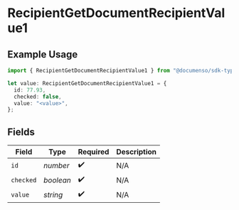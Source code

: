 # RecipientGetDocumentRecipientValue1

## Example Usage

```typescript
import { RecipientGetDocumentRecipientValue1 } from "@documenso/sdk-typescript/models/operations";

let value: RecipientGetDocumentRecipientValue1 = {
  id: 77.93,
  checked: false,
  value: "<value>",
};
```

## Fields

| Field              | Type               | Required           | Description        |
| ------------------ | ------------------ | ------------------ | ------------------ |
| `id`               | *number*           | :heavy_check_mark: | N/A                |
| `checked`          | *boolean*          | :heavy_check_mark: | N/A                |
| `value`            | *string*           | :heavy_check_mark: | N/A                |